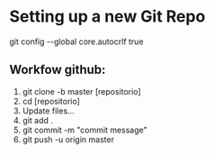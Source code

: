 # Setting up a new Git Repo

git config --global core.autocrlf true

## Workfow github:

1. git clone -b master [repositorio]
2. cd [repositorio]
3. Update files...
4. git add .
5. git commit -m "commit message"
6. git push -u origin master
